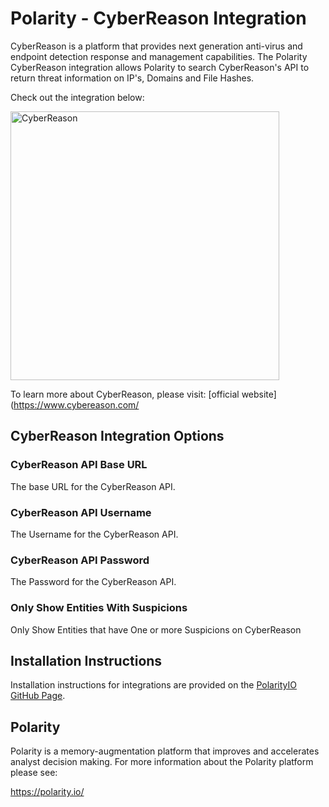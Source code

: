 # Polarity - CyberReason Integration

CyberReason is a platform that provides next generation anti-virus and endpoint detection response and management capabilities.
The Polarity CyberReason integration allows Polarity to search CyberReason's API to return threat information on IP's, Domains and File Hashes.

Check out the integration below:

<img width="430" alt="CyberReason" src="https://user-images.githubusercontent.com/58269952/71111751-a88bde00-218f-11ea-8347-17355f38146c.png">

To learn more about CyberReason, please visit: [official website](https://www.cybereason.com/


## CyberReason Integration Options

### CyberReason API Base URL
The base URL for the CyberReason API.

### CyberReason API Username
The Username for the CyberReason API.

### CyberReason API Password
The Password for the CyberReason API.

### Only Show Entities With Suspicions
Only Show Entities that have One or more Suspicions on CyberReason

## Installation Instructions

Installation instructions for integrations are provided on the [PolarityIO GitHub Page](https://polarityio.github.io/).

## Polarity

Polarity is a memory-augmentation platform that improves and accelerates analyst decision making.  For more information about the Polarity platform please see:

https://polarity.io/
